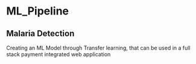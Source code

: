 # ML_Pipeline
## Malaria Detection

Creating an ML Model through Transfer learning, that can be used in a full stack payment integrated web application
